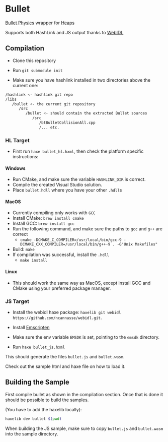 # Bullet

[Bullet Physics](https://github.com/bulletphysics) wrapper for [Heaps](https://github.com/HeapsIO/heaps)

Supports both HashLink and JS output thanks to [WebIDL](https://github.com/ncannasse/webidl)

## Compilation

* Clone this repository

* Run `git submodule init`

* Make sure you have hashlink installed in two directories above the current one:

```bash
/hashlink <- hashlink git repo
/libs
   /bullet <- the current git repository
      /src
         /bullet <- should contain the extracted Bullet sources
            /src
               /btBulletCollisionAll.cpp
               /... etc.
```

### HL Target

* First run `haxe bullet_hl.hxml`, then check the platform
specific instructions:

#### Windows

* Run CMake, and make sure the variable `HASHLINK_DIR` is correct.
* Compile the created Visual Studio solution.
* Place `bullet.hdll` where you have your other `.hdll`s

#### MacOS

* Currently compiling only works with `GCC`
* Install CMake: `brew install cmake`
* Install GCC:  `brew install gcc`
* Run the following command, and make sure the paths to `gcc` and `g++` are correct
  * `cmake -DCMAKE_C_COMPILER=/usr/local/bin/gcc-9 -DCMAKE_CXX_COMPILER=/usr/local/bin/g++-9 . -G"Unix Makefiles"`
* Build: `make`
* If compilation was successful, install the `.hdll`
  * `make install`

#### Linux

* This should work the same way as MacOS, except install GCC and CMake using your preferred package manager.

### JS Target

* Install the webidl haxe package: `haxelib git webidl https://github.com/ncannasse/webidl.git`.

* Install [Emscripten](https://emscripten.org/docs/getting_started/downloads.html)

* Make sure the env variable `EMSDK` is set, pointing to the `emsdk` directory.

* Run `haxe bullet_js.hxml`

This should generate the files `bullet.js` and `bullet.wasm`.

Check out the sample html and haxe file on how to load it.

## Building the Sample

First compile bullet as shown in the compilation section.
Once that is done it should be possible to build the samples.

(You have to add the haxelib locally):

```bash
haxelib dev bullet $(pwd)
```

When building the JS sample, make sure to
copy `bullet.js` and `bullet.wasm` into the sample directory.

